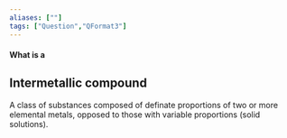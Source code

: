 ```yaml
---
aliases: [""]
tags: ["Question","QFormat3"]
---
```


#### What is a
## Intermetallic compound
A class of substances composed of definate proportions of two or more elemental metals, opposed to those with variable proportions (solid solutions).